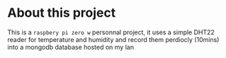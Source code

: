 # About this project
This is a `raspbery pi zero w` personnal project, it uses a simple DHT22 reader for temperature and humidity and record them perdiocly (10mins) into a mongodb database hosted on my lan
